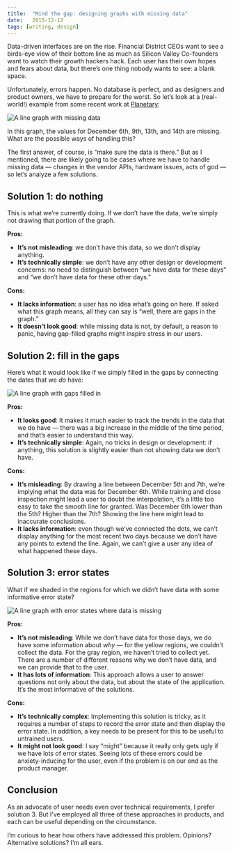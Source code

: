 ```yaml
---
title:  "Mind the gap: designing graphs with missing data"
date:   2015-12-12
tags: [writing, design]
---
```


Data-driven interfaces are on the rise. Financial District CEOs want to see a birds-eye view of their bottom line as much as Silicon Valley Co-founders want to watch their growth hackers hack. Each user has their own hopes and fears about data, but there’s one thing nobody wants to see: a blank space.

Unfortunately, errors happen. No database is perfect, and as designers and product owners, we have to prepare for the worst. So let’s look at a (real-world!) example from some recent work at [Planetary](http://planetary.io/):

![A line graph with missing data](/images/gap-1.png)

In this graph, the values for December 6th, 9th, 13th, and 14th are missing. What are the possible ways of handling this?

The first answer, of course, is “make sure the data is there.” But as I mentioned, there are likely going to be cases where we have to handle missing data — changes in the vendor APIs, hardware issues, acts of god — so let’s analyze a few solutions.

## Solution 1: do nothing

This is what we’re currently doing. If we don’t have the data, we’re simply not drawing that portion of the graph.

**Pros:**

* **It’s not misleading**: we don’t have this data, so we don’t display anything. 
* **It’s technically simple**: we don’t have any other design or development concerns: no need to distinguish between “we have data for these days” and “we don’t have data for these other days.”

**Cons:**

* **It lacks information**: a user has no idea what’s going on here. If asked what this graph means, all they can say is “well, there are gaps in the graph.”
* **It doesn’t look good**: while missing data is not, by default, a reason to panic, having gap-filled graphs might inspire stress in our users.

## Solution 2: fill in the gaps

Here’s what it would look like if we simply filled in the gaps by connecting the dates that we *do* have:

![A line graph with gaps filled in](/images/gap-2.png)

**Pros:**

* **It looks good**: It makes it much easier to track the trends in the data that we do have — there was a big increase in the middle of the time period, and that’s easier to understand this way. 
* **It’s technically simple**: Again, no tricks in design or development: if anything, this solution is slightly easier than not showing data we don’t have.

**Cons:**

* **It’s misleading**: By drawing a line between December 5th and 7th, we’re implying what the data was for December 6th. While training and close inspection might lead a user to doubt the interpolation, it’s a little too easy to take the smooth line for granted. Was December 6th lower than the 5th? Higher than the 7th? Showing the line here might lead to inaccurate conclusions. 
* **It lacks information**: even though we’ve connected the dots, we can’t display anything for the most recent two days because we don’t have any points to extend the line. Again, we can’t give a user any idea of what happened these days.

## Solution 3: error states

What if we shaded in the regions for which we didn’t have data with some informative error state?

![A line graph with error states where data is missing](/images/gap-3.png)

**Pros:**

* **It’s not misleading**: While we don’t have data for those days, we do have some information about *why* — for the yellow regions, we couldn’t collect the data. For the gray region, we haven’t tried to collect yet. There are a number of different reasons why we don’t have data, and we can provide that to the user. 
* **It has lots of information**: This approach allows a user to answer questions not only about the data, but about the state of the application. It’s the most informative of the solutions.

**Cons:**

* **It’s technically complex**: Implementing this solution is tricky, as it requires a number of steps to record the error state and then display the error state. In addition, a key needs to be present for this to be useful to untrained users. 
* **It might not look good**: I say “might” because it really only gets ugly if we have lots of error states. Seeing lots of these errors could be anxiety-inducing for the user, even if the problem is on our end as the product manager.

## Conclusion

As an advocate of user needs even over technical requirements, I prefer solution 3. But I’ve employed all three of these approaches in products, and each can be useful depending on the circumstance.

I’m curious to hear how others have addressed this problem. Opinions? Alternative solutions? I’m all ears.